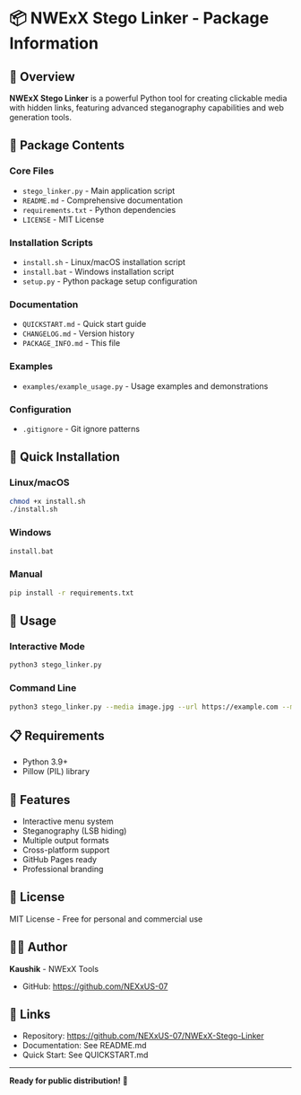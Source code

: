 # 📦 NWExX Stego Linker - Package Information

## 🎯 Overview
**NWExX Stego Linker** is a powerful Python tool for creating clickable media with hidden links, featuring advanced steganography capabilities and web generation tools.

## 📁 Package Contents

### Core Files
- `stego_linker.py` - Main application script
- `README.md` - Comprehensive documentation
- `requirements.txt` - Python dependencies
- `LICENSE` - MIT License

### Installation Scripts
- `install.sh` - Linux/macOS installation script
- `install.bat` - Windows installation script
- `setup.py` - Python package setup configuration

### Documentation
- `QUICKSTART.md` - Quick start guide
- `CHANGELOG.md` - Version history
- `PACKAGE_INFO.md` - This file

### Examples
- `examples/example_usage.py` - Usage examples and demonstrations

### Configuration
- `.gitignore` - Git ignore patterns

## 🚀 Quick Installation

### Linux/macOS
```bash
chmod +x install.sh
./install.sh
```

### Windows
```cmd
install.bat
```

### Manual
```bash
pip install -r requirements.txt
```

## 🎯 Usage

### Interactive Mode
```bash
python3 stego_linker.py
```

### Command Line
```bash
python3 stego_linker.py --media image.jpg --url https://example.com --mode redirect
```

## 📋 Requirements
- Python 3.9+
- Pillow (PIL) library

## 🌟 Features
- Interactive menu system
- Steganography (LSB hiding)
- Multiple output formats
- Cross-platform support
- GitHub Pages ready
- Professional branding

## 📄 License
MIT License - Free for personal and commercial use

## 👨‍💻 Author
**Kaushik** - NWExX Tools
- GitHub: https://github.com/NEXxUS-07

## 🔗 Links
- Repository: https://github.com/NEXxUS-07/NWExX-Stego-Linker
- Documentation: See README.md
- Quick Start: See QUICKSTART.md

---
**Ready for public distribution!** 🎉
